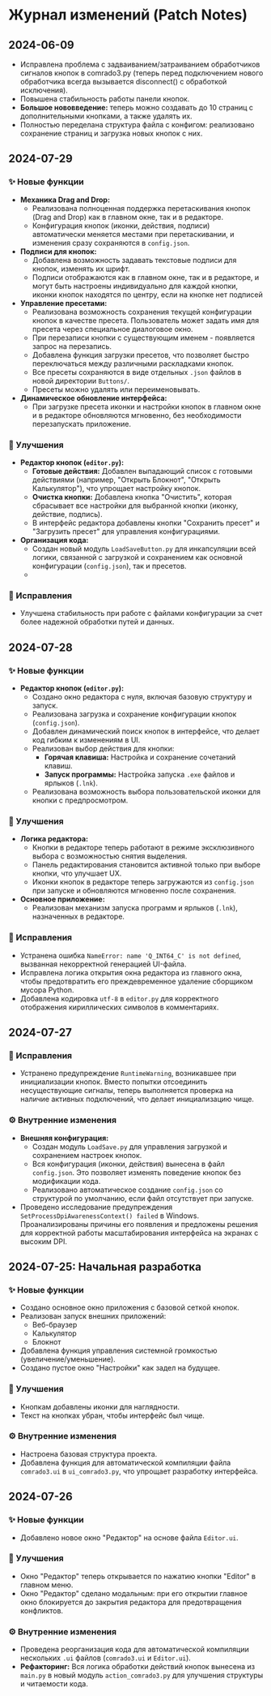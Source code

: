 # Журнал изменений (Patch Notes)

## 2024-06-09
- Исправлена проблема с задваиванием/затраиванием обработчиков сигналов кнопок в comrado3.py (теперь перед подключением нового обработчика всегда вызывается disconnect() с обработкой исключения).
- Повышена стабильность работы панели кнопок.
- **Большое нововведение:** теперь можно создавать до 10 страниц с дополнительными кнопками, а также удалять их.
- Полностью переделана структура файла с конфигом: реализовано сохранение страниц и загрузка новых кнопок с них.

## 2024-07-29

### ✨ Новые функции
- **Механика Drag and Drop:**
    - Реализована полноценная поддержка перетаскивания кнопок (Drag and Drop) как в главном окне, так и в редакторе.
    - Конфигурация кнопок (иконки, действия, подписи) автоматически меняется местами при перетаскивании, и изменения сразу сохраняются в `config.json`.
- **Подписи для кнопок:**
    - Добавлена возможность задавать текстовые подписи для кнопок, изменять их шрифт.
    - Подписи отображаются как в главном окне, так и в редакторе, и могут быть настроены индивидуально для каждой кнопки, иконки кнопок находятся по центру, если на кнопке нет подписей
- **Управление пресетами:**
    - Реализована возможность сохранения текущей конфигурации кнопок в качестве пресета. Пользователь может задать имя для пресета через специальное диалоговое окно.
    - При перезаписи кнопки с существующим именем - появляется запрос на перезапись.
    - Добавлена функция загрузки пресетов, что позволяет быстро переключаться между различными раскладками кнопок.
    - Все пресеты сохраняются в виде отдельных `.json` файлов в новой директории `Buttons/`.
    - Пресеты можно удалять или переименовывать.
- **Динамическое обновление интерфейса:**
    - При загрузке пресета иконки и настройки кнопок в главном окне и в редакторе обновляются мгновенно, без необходимости перезапускать приложение.

### 🔧 Улучшения
- **Редактор кнопок (`editor.py`):**
    - **Готовые действия:** Добавлен выпадающий список с готовыми действиями (например, "Открыть Блокнот", "Открыть Калькулятор"), что упрощает настройку кнопок.
    - **Очистка кнопки:** Добавлена кнопка "Очистить", которая сбрасывает все настройки для выбранной кнопки (иконку, действие, подпись).
    - В интерфейс редактора добавлены кнопки "Сохранить пресет" и "Загрузить пресет" для управления конфигурациями.
- **Организация кода:**
    - Создан новый модуль `LoadSaveButton.py` для инкапсуляции всей логики, связанной с загрузкой и сохранением как основной конфигурации (`config.json`), так и пресетов.
    - 


### 🐛 Исправления
- Улучшена стабильность при работе с файлами конфигурации за счет более надежной обработки путей и данных.

## 2024-07-28

### ✨ Новые функции
- **Редактор кнопок (`editor.py`):**
    - Создано окно редактора с нуля, включая базовую структуру и запуск.
    - Реализована загрузка и сохранение конфигурации кнопок (`config.json`).
    - Добавлен динамический поиск кнопок в интерфейсе, что делает код гибким к изменениям в UI.
    - Реализован выбор действия для кнопки:
        - **Горячая клавиша:** Настройка и сохранение сочетаний клавиш.
        - **Запуск программы:** Настройка запуска `.exe` файлов и ярлыков (`.lnk`).
    - Реализована возможность выбора пользовательской иконки для кнопки с предпросмотром.

### 🔧 Улучшения
- **Логика редактора:**
    - Кнопки в редакторе теперь работают в режиме эксклюзивного выбора с возможностью снятия выделения.
    - Панель редактирования становится активной только при выборе кнопки, что улучшает UX.
    - Иконки кнопок в редакторе теперь загружаются из `config.json` при запуске и обновляются мгновенно после сохранения.
- **Основное приложение:**
    - Реализован механизм запуска программ и ярлыков (`.lnk`), назначенных в редакторе.
    
### 🐛 Исправления
- Устранена ошибка `NameError: name 'Q_INT64_C' is not defined`, вызванная некорректной генерацией UI-файла.
- Исправлена логика открытия окна редактора из главного окна, чтобы предотвратить его преждевременное удаление сборщиком мусора Python.
- Добавлена кодировка `utf-8` в `editor.py` для корректного отображения кириллических символов в комментариях.

## 2024-07-27

### 🐛 Исправления
- Устранено предупреждение `RuntimeWarning`, возникавшее при инициализации кнопок. Вместо попытки отсоединить несуществующие сигналы, теперь выполняется проверка на наличие активных подключений, что делает инициализацию чище.

### ⚙️ Внутренние изменения
- **Внешняя конфигурация:** 
    - Создан модуль `LoadSave.py` для управления загрузкой и сохранением настроек кнопок.
    - Вся конфигурация (иконки, действия) вынесена в файл `config.json`. Это позволяет изменять поведение кнопок без модификации кода.
    - Реализовано автоматическое создание `config.json` со структурой по умолчанию, если файл отсутствует при запуске.
- Проведено исследование предупреждения `SetProcessDpiAwarenessContext() failed` в Windows. Проанализированы причины его появления и предложены решения для корректной работы масштабирования интерфейса на экранах с высоким DPI.


## 2024-07-25: Начальная разработка

### ✨ Новые функции
- Создано основное окно приложения с базовой сеткой кнопок.
- Реализован запуск внешних приложений:
    - Веб-браузер
    - Калькулятор
    - Блокнот
- Добавлена функция управления системной громкостью (увеличение/уменьшение).
- Создано пустое окно "Настройки" как задел на будущее.

### 🔧 Улучшения
- Кнопкам добавлены иконки для наглядности.
- Текст на кнопках убран, чтобы интерфейс был чище.

### ⚙️ Внутренние изменения
- Настроена базовая структура проекта.
- Добавлена функция для автоматической компиляции файла `comrado3.ui` в `ui_comrado3.py`, что упрощает разработку интерфейса.


## 2024-07-26

### ✨ Новые функции
- Добавлено новое окно "Редактор" на основе файла `Editor.ui`.

### 🔧 Улучшения
- Окно "Редактор" теперь открывается по нажатию кнопки "Editor" в главном меню.
- Окно "Редактор" сделано модальным: при его открытии главное окно блокируется до закрытия редактора для предотвращения конфликтов.

### ⚙️ Внутренние изменения
- Проведена реорганизация кода для автоматической компиляции нескольких `.ui` файлов (`comrado3.ui` и `Editor.ui`).
- **Рефакторинг:** Вся логика обработки действий кнопок вынесена из `main.py` в новый модуль `action_comrado3.py` для улучшения структуры и читаемости кода. 